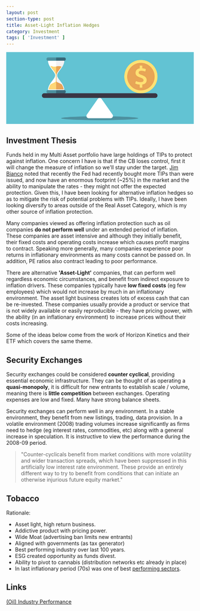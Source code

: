 ```yaml
---
layout: post
section-type: post
title: Asset-Light Inflation Hedges
category: Investment
tags: [ 'Investment' ]
---
```


<img style="border: 0;" src="/img/2021/20210306_Header.jpg" />


## Investment Thesis

Funds held in my Multi Asset portfolio have large holdings of TIPs to protect against inflation.  One concern I have is that if the 
CB loses control, first it will change the measure of inflation so we'll stay under the target.  [Jim Bianco](https://youtu.be/gZEh9Q3LzfY?t=840) 
noted that recently the Fed had recently bought more TIPs than were issued, and now have an enormous footprint (~25%) in the market and the 
ability to manipulate the rates - they might not offer the expected protection. Given this, I have been looking for alternative inflation hedges 
so as to mitigate the risk of potential problems with TIPs.  Ideally, I have been looking diversify to areas outside of the Real Asset Category, 
which is my other source of inflation protection.

Many companies viewed as offering inflation protection such as oil companies **do not perform well** under an extended period of inflation. These 
companies are asset intensive and although they initially benefit, their fixed costs and operating costs increase which causes profit margins to 
contract.  Speaking more generally, many companies experience poor returns in inflationary environments as many costs cannot be passed on. In 
addition, PE ratios also contract leading to poor performance.

There are alternative **'Asset-Light'** companies, that can perform well regardless economic circumstances, and benefit from indirect exposure to inflation 
drivers.  These companies typically have **low fixed costs** (eg few employees) which would not increase by much in an inflationary environment.  The 
asset light business creates lots of excess cash that can be re-invested.  These companies usually  provide a product or service that is not widely 
available or easily reproducible - they have pricing power, with the ability (in an inflationary environment) to increase prices without their 
costs increasing.  

Some of the ideas below come from the work of Horizon Kinetics and their ETF which covers the same theme.


## Security Exchanges


Security exchanges could be considered **counter cyclical**, providing essential economic infrastructure.  They can be thought of as operating a 
**quasi-monopoly**, it is difficult for new entrants to establish scale / volume, meaning there is **little competition** between exchanges. Operating 
expenses are low and fixed.  Many have strong balance sheets. 

Security exchanges can perform well in any environment.  In a stable environment, they benefit from new listings, trading, data provision.   In 
a volatile environment (2008) trading volumes increase significantly as firms need to hedge (eg interest rates, commodities, etc) along with a 
general increase in speculation.  It is instructive to view the performance during the 2008-09 period.

> "Counter-cyclicals benefit from market conditions with more volatility and wider transaction spreads, which have been suppressed in this 
> artificially low interest rate environment.  These provide an entirely different way to try to benefit from conditions that can initiate 
> an otherwise injurious future equity market."


## Tobacco

Rationale:
- Asset light, high return business.
- Addictive product with pricing power.
- Wide Moat (advertising ban limits new entrants)
- Aligned with governments (as tax generator)
- Best performing industry over last 100 years.
- ESG created opportunity as funds divest.
- Ability to pivot to cannabis (distribution networks etc already in place)
- In last inflationary period (70s) was one of best [performing sectors](https://www.nytimes.com/2004/03/28/business/investing-where-to-turn-when-inflation-roars-again.html).











## Links

[(Oil) Industry Performance](http://www.philosophicaleconomics.com/2015/09/industry/)



